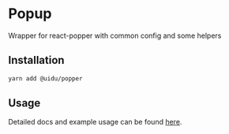 # Popup

Wrapper for react-popper with common config and some helpers

## Installation

```sh
yarn add @uidu/popper
```

## Usage

Detailed docs and example usage can be found [here](https://uidu.atlassian.com/packages/core/popper).
